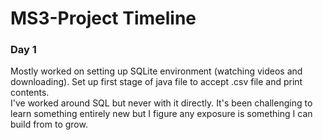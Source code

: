 # MS3-Project Timeline
### Day 1  
Mostly worked on setting up SQLite environment (watching videos and downloading). Set up first stage of java file to accept .csv file and print contents.  
I've worked around SQL but never with it directly. It's been challenging to learn something entirely new but I figure any exposure is something I can build from to grow.  
